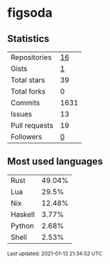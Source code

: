 # figsoda


## Statistics

<table>
    <tr>
        <td>Repositories</td>
        <td><a href="https://github.com/figsoda?tab=repositories">16</a></td>
    </tr>
    <tr>
        <td>Gists</td>
        <td><a href="https://gist.github.com/figsoda">1</a></td>
    </tr>
    <tr>
        <td>Total stars</td>
        <td>39</td>
    </tr>
    <tr>
        <td>Total forks</td>
        <td>0</td>
    </tr>
    <tr>
        <td>Commits</td>
        <td>1631</td>
    </tr>
    <tr>
        <td>Issues</td>
        <td>13</td>
    </tr>
    <tr>
        <td>Pull requests</td>
        <td>19</td>
    </tr>
    <tr>
        <td>Followers</td>
        <td><a href="https://github.com/figsoda?tab=followers">0</a></td>
    </tr>
</table>


## Most used languages

<table>
<tr><td>Rust</td><td>49.04%</td></tr>
<tr><td>Lua</td><td>29.5%</td></tr>
<tr><td>Nix</td><td>12.48%</td></tr>
<tr><td>Haskell</td><td>3.77%</td></tr>
<tr><td>Python</td><td>2.68%</td></tr>
<tr><td>Shell</td><td>2.53%</td></tr>
</table>


<sub>Last updated: 2021-01-13 21:34:52 UTC</sub>
